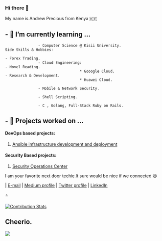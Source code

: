 ### Hi there 👋

My name is Andrew Precious from Kenya :kenya:

## - 🌱 I’m currently learning ...
                    
                   - Computer Science @ Kisii University.                            Side Skills & Hobbies:
                                                                                           - Forex Trading.
                   - Cloud Engineering:                                                    - Novel Reading.
                                      * Gooogle Cloud.                                     - Research & Development.
                                      * Huawei Cloud.
                   
                   - Mobile & Network Security.
                   
                   - Shell Scripting.
                   
                   - C , Golang, Full-Stack Ruby on Rails.
                   

## - 🌱 Projects worked on ...

#### DevOps based projects:
1. [Ansible infrastructure development and deployment](https://github.com/Andrews-Projects/Ansible-infrastructure-development-and-deployment)

#### Security Based projects:

 1. [Security Operations Center](https://github.com/Andrews-Projects/Security-Operations-Center)


                    
I am your favorite next door techie.It sure would be nice if we connected :smiley:


                                                        
| [E-mail](andrewmbugua388@gmail.com)    |    [Medium profile](https://medium.com/@andrewmbugua388)     |    [Twitter profile](https://twitter.com/DarkseidCodes)    |   [LinkedIn](https://www.linkedin.com/in/andrew-mbugua-28a83518b/)
                                                        

:star:

[![Contribution Stats](https://github-contribution-stats.vercel.app/api/?username=AndrewMbugua)](https://github.com/AndrewMbugua/github-contribution-stats/)


## Cheerio.

![](https://raw.githubusercontent.com/Giphy/GiphyAPI/master/api_giphy_header.gif)
